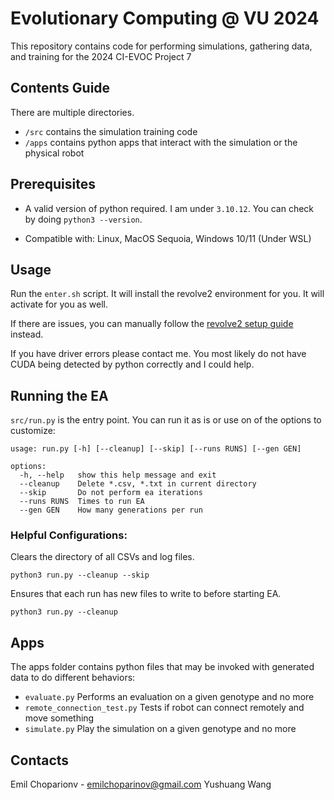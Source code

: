 # Evolutionary Computing @ VU 2024
This repository contains code for performing simulations, gathering data, and training for the 2024 CI-EVOC Project 7

## Contents Guide
There are multiple directories. 
- `/src` contains the simulation training code
- `/apps` contains python apps that interact with the simulation or the physical robot

## Prerequisites
- A valid version of python required. I am under `3.10.12`. You can check by doing `python3 --version`.


- Compatible with: Linux, MacOS Sequoia, Windows 10/11 (Under WSL)

## Usage
Run the `enter.sh` script. It will install the revolve2 environment for you. It will activate for you as well.

If there are issues, you can manually follow the [revolve2 setup guide](https://ci-group.github.io/revolve2/installation/index.html#prerequisites) instead.

If you have driver errors please contact me. You most likely do not have CUDA being detected by python correctly and I could help.

## Running the EA
`src/run.py` is the entry point. You can run it as is or use on of the options to customize:

```
usage: run.py [-h] [--cleanup] [--skip] [--runs RUNS] [--gen GEN]

options:
  -h, --help   show this help message and exit
  --cleanup    Delete *.csv, *.txt in current directory
  --skip       Do not perform ea iterations
  --runs RUNS  Times to run EA
  --gen GEN    How many generations per run
```

### Helpful Configurations:
Clears the directory of all CSVs and log files.
```
python3 run.py --cleanup --skip
```

Ensures that each run has new files to write to before starting EA.
```
python3 run.py --cleanup
```

## Apps
The apps folder contains python files that may be invoked with generated data to
do different behaviors:
- `evaluate.py` Performs an evaluation on a given genotype and no more
- `remote_connection_test.py` Tests if robot can connect remotely and move something
- `simulate.py` Play the simulation on a given genotype and no more 


## Contacts
Emil Choparionv - emilchoparinov@gmail.com 
Yushuang Wang